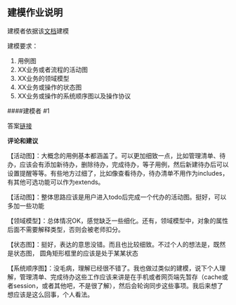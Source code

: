 ## 建模作业说明

建模者依据该[文档](./建模文档.pdf)建模

建模要求：

1. 用例图
2. XX业务或者流程的活动图
3. XX业务的领域模型
4. XX业务或操作的状态图
5. XX业务或操作的系统顺序图以及操作协议

####建模者 #1

答案[链接](https://heskeybaozi.github.io/#/posts/lesson9)

**评论和建议**

 【活动图】：大概念的用例基本都涵盖了。可以更加细致一点，比如管理清单、待办，应该会有添加新待办，删除待办，完成待办，等子用例，然后新建待办后可以设置提醒等等。有些地方过细了，比如像查看待办，待办清单不用作为includes，有其他可选功能可以作为extends。

【活动图】：整体思路应该是用户进入todo后完成一个代办的活动图。挺好，可以多加一些功能

【领域模型】：总体情况OK，感觉缺乏一些细化。还有，领域模型中，对象的属性后面不需要解释类型，否则会被老师扣分。

【状态图】：挺好，表达的意思没错。而且也比较细致。不过个人的想法是，既然是状态图， 圆角矩形框里的应该是处于某某状态

【系统顺序图】：没毛病，理解已经很不错了。我也做过类似的建模，说下个人理解，管理清单、完成待办这些工作应该来讲是在手机或者网页端先暂存（cache或者session，或者其他吧，不是很了解），然后会轮询同步这些事项。我后来想了想应该是这么回事，个人看法。